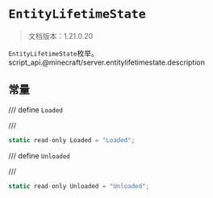 # `EntityLifetimeState`

> 文档版本：1.21.0.20

`EntityLifetimeState`枚举。script_api.@minecraft/server.entitylifetimestate.description

## 常量

/// define
`Loaded`


///

```js
static read-only Loaded = "Loaded";
```


/// define
`Unloaded`


///

```js
static read-only Unloaded = "Unloaded";
```


